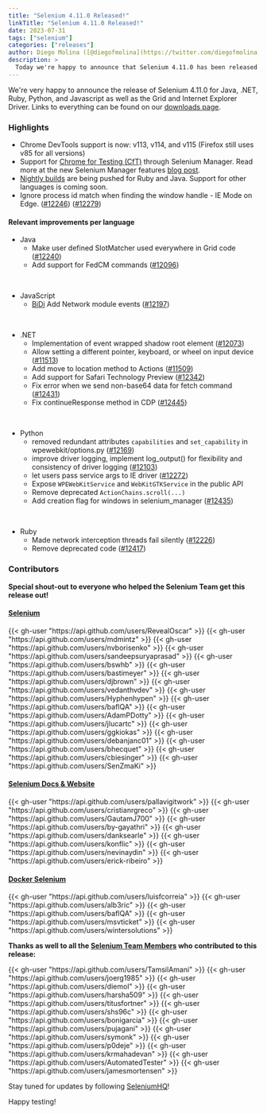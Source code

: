 ```yaml
---
title: "Selenium 4.11.0 Released!"
linkTitle: "Selenium 4.11.0 Released!"
date: 2023-07-31
tags: ["selenium"]
categories: ["releases"]
author: Diego Molina ([@diegofmolina](https://twitter.com/diegofmolina))
description: >
  Today we're happy to announce that Selenium 4.11.0 has been released!
---
```


We're very happy to announce the release of Selenium 4.11.0 for Java, 
.NET, Ruby, Python, and Javascript as well as the Grid and Internet Explorer Driver.
Links to everything can be found on our [downloads page][downloads].

### Highlights

  * Chrome DevTools support is now: v113, v114, and v115 (Firefox still uses v85 for all versions)
  * Support for [Chrome for Testing (CfT)](https://googlechromelabs.github.io/chrome-for-testing/) through Selenium Manager. Read more at the new Selenium Manager features [blog post](/blog/2023/whats-new-in-selenium-manager-with-selenium-4.11.0/). 
  * [Nightly builds](/downloads/#nightly) are being pushed for Ruby and Java. Support for other languages is coming soon.
  * Ignore process id match when finding the window handle - IE Mode on Edge. ([#12246](https://github.com/SeleniumHQ/selenium/pull/12246)) ([#12279](https://github.com/SeleniumHQ/selenium/pull/12279))


#### Relevant improvements per language

  * Java
    * Make user defined SlotMatcher used everywhere in Grid code ([#12240](https://github.com/SeleniumHQ/selenium/pull/12240))
    * Add support for FedCM commands ([#12096](https://github.com/SeleniumHQ/selenium/pull/12096))
  
  <br>
  
  * JavaScript
    * [BiDi] Add Network module events ([#12197](https://github.com/SeleniumHQ/selenium/pull/12197))
  
  <br>
  
  * .NET
    * Implementation of event wrapped shadow root element ([#12073](https://github.com/SeleniumHQ/selenium/pull/12073))
    * Allow setting a different pointer, keyboard, or wheel on input device ([#11513](https://github.com/SeleniumHQ/selenium/pull/11513))
    * Add move to location method to Actions ([#11509](https://github.com/SeleniumHQ/selenium/pull/11509))
    * Add support for Safari Technology Preview ([#12342](https://github.com/SeleniumHQ/selenium/pull/12342))
    * Fix error when we send non-base64 data for fetch command ([#12431](https://github.com/SeleniumHQ/selenium/pull/12431))
    * Fix continueResponse method in CDP ([#12445](https://github.com/SeleniumHQ/selenium/pull/12445))
  
  <br>
  
  * Python
    * removed redundant attributes `capabilities` and `set_capability` in wpewebkit/options.py ([#12169](https://github.com/SeleniumHQ/selenium/pull/12169))
    * improve driver logging, implement log_output() for flexibility and consistency of driver logging ([#12103](https://github.com/SeleniumHQ/selenium/pull/12103))
    * let users pass service args to IE driver ([#12272](https://github.com/SeleniumHQ/selenium/pull/12272))
    * Expose `WPEWebKitService` and `WebKitGTKService` in the public API
    * Remove deprecated `ActionChains.scroll(...)`
    * Add creation flag for windows in selenium_manager ([#12435](https://github.com/SeleniumHQ/selenium/pull/12435))

<br>
  
  * Ruby
    * Made network interception threads fail silently ([#12226](https://github.com/SeleniumHQ/selenium/pull/12226))
    * Remove deprecated code ([#12417](https://github.com/SeleniumHQ/selenium/pull/12417))

### Contributors

**Special shout-out to everyone who helped the Selenium Team get this release out!**

#### [Selenium](https://github.com/SeleniumHQ/selenium)

<div class="d-flex justify-content-center">
  <div class="col-11 p-4 bg-transparent">
    <div class="row justify-content-center">
{{< gh-user "https://api.github.com/users/RevealOscar" >}}
{{< gh-user "https://api.github.com/users/mdmintz" >}}
{{< gh-user "https://api.github.com/users/nvborisenko" >}} 
{{< gh-user "https://api.github.com/users/sandeepsuryaprasad" >}}
{{< gh-user "https://api.github.com/users/bswhb" >}} 
{{< gh-user "https://api.github.com/users/bastimeyer" >}} 
{{< gh-user "https://api.github.com/users/djbrown" >}} 
{{< gh-user "https://api.github.com/users/vedanthvdev" >}}
{{< gh-user "https://api.github.com/users/Hyphenhypen" >}}
{{< gh-user "https://api.github.com/users/baflQA" >}} 
{{< gh-user "https://api.github.com/users/AdamPDotty" >}} 
{{< gh-user "https://api.github.com/users/jlucartc" >}}
{{< gh-user "https://api.github.com/users/ggkiokas" >}}
{{< gh-user "https://api.github.com/users/debanjanc01" >}}
{{< gh-user "https://api.github.com/users/bhecquet" >}}
{{< gh-user "https://api.github.com/users/cbiesinger" >}}
{{< gh-user "https://api.github.com/users/SenZmaKi" >}}
    </div>
  </div>
</div>

#### [Selenium Docs & Website](https://github.com/SeleniumHQ/seleniumhq.github.io)

<div class="row justify-content-center">
  <div class="col-11 p-4 bg-transparent">
    <div class="row justify-content-center">
{{< gh-user "https://api.github.com/users/pallavigitwork" >}}
{{< gh-user "https://api.github.com/users/cristianrgreco" >}}
{{< gh-user "https://api.github.com/users/GautamJ700" >}}
{{< gh-user "https://api.github.com/users/by-gayathri" >}}
{{< gh-user "https://api.github.com/users/danksearle" >}}
{{< gh-user "https://api.github.com/users/konflic" >}}
{{< gh-user "https://api.github.com/users/nevinaydin" >}}
{{< gh-user "https://api.github.com/users/erick-ribeiro" >}}
    </div>
  </div>
</div>

#### [Docker Selenium](https://github.com/SeleniumHQ/docker-selenium)

<div class="row justify-content-center">
  <div class="col-11 p-4 bg-transparent">
    <div class="row justify-content-center">
{{< gh-user "https://api.github.com/users/luisfcorreia" >}}
{{< gh-user "https://api.github.com/users/alb3ric" >}}
{{< gh-user "https://api.github.com/users/baflQA" >}}
{{< gh-user "https://api.github.com/users/msvticket" >}}
{{< gh-user "https://api.github.com/users/wintersolutions" >}}
    </div>
  </div>
</div>

**Thanks as well to all the [Selenium Team Members][team] who contributed to this release:**

<div class="row justify-content-center">
  <div class="col-11 p-4 bg-transparent">
    <div class="row justify-content-center">
{{< gh-user "https://api.github.com/users/TamsilAmani" >}}
{{< gh-user "https://api.github.com/users/joerg1985" >}}
{{< gh-user "https://api.github.com/users/diemol" >}}
{{< gh-user "https://api.github.com/users/harsha509" >}}
{{< gh-user "https://api.github.com/users/titusfortner" >}}
{{< gh-user "https://api.github.com/users/shs96c" >}} 
{{< gh-user "https://api.github.com/users/bonigarcia" >}}
{{< gh-user "https://api.github.com/users/pujagani" >}}
{{< gh-user "https://api.github.com/users/symonk" >}}
{{< gh-user "https://api.github.com/users/p0deje" >}}
{{< gh-user "https://api.github.com/users/krmahadevan" >}}
{{< gh-user "https://api.github.com/users/AutomatedTester" >}}
{{< gh-user "https://api.github.com/users/jamesmortensen" >}}
    </div>
  </div>
</div>

Stay tuned for updates by following [SeleniumHQ](https://twitter.com/seleniumhq)!

Happy testing!

[downloads]: /downloads
[bindings]: /downloads#bindings
[team]: /project/structure
[BiDi]: https://github.com/w3c/webdriver-bidi

